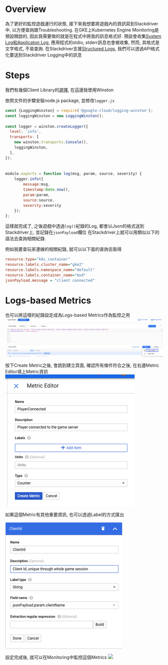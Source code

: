 Overview
========

為了更好的監控遊戲運行的狀態, 接下來我想要將遊戲內的資訊寫到Stackdriver中, 以方便查詢跟Troubleshooting.
在GKE上Kubernetes Engine Monitoring是預設開啟的, 因此我需要做的就是在程式中將我的訊息格式好. 預設會收集[System Log和Applicaton Log](https://cloud.google.com/monitoring/kubernetes-engine/installing), 應用程式的stdio, stderr訊息也會被收集, 然而, 其格式是文字格式, 不易查詢. 
在Stackdriver支援[Structured Logs](https://cloud.google.com/logging/docs/structured-logging?hl=zh-tw), 我們可以透過API格式化要送到Stackdriver Logging中的訊息

Steps
=====

我們有幾個Client Library的[選擇](https://cloud.google.com/logging/docs/setup/nodejs#installing_the_plugin_2), 在這邊我使用Winston

依照文件的步驟安裝node.js package, 並修改`logger.js`

```javascript
const {LoggingWinston} = require('@google-cloud/logging-winston');
const loggingWinston = new LoggingWinston();

const logger = winston.createLogger({
  level: 'info',
  transports: [
    new winston.transports.Console(),
    loggingWinston,
  ],
});


module.exports = function log(msg, param, source, severity) {
    logger.info({
        message:msg,
        timestamp:Date.now(),
        param:param,
        source:source,
        severity:severity
    });
};
```

這樣就完成了, 之後遊戲中透過`log()`紀錄的Log, 都會以Json的格式送到Stackdriver上, 並記錄在`jsonPayload`欄位
在Stackdriver上就可以用類似以下的語法去查詢相關紀錄.

例如我要查玩家連線的相關紀錄, 就可以以下面的查詢去取得
```ini
resource.type="k8s_container"
resource.labels.cluster_name="gke2"
resource.labels.namespace_name="default"
resource.labels.container_name="mud"
jsonPayload.message = "client connected"
```

Logs-based Metrics
==================

也可以將這樣的紀錄設定成為Logs-based Metrics作為監控之用
<img src='./assests/img/loga-based-metric-create.png'/>

按下Create Metric之後, 會跳到建立頁面, 確認所有條件符合之後, 在右邊Metric Editor填上Metric資訊
<img src='./assests/img/logs-based-metric-edit-metric.png'/>


如果這個Metric有其他重要資訊, 也可以透過Label的方式匯出

<img src='./assests/img/logs-based-metric-create-label.png'/>

設定完成後, 就可以在Monitoring中監控這個Metrics
<img src='./assests/img/logs-based-metric-monitoring.png'/>